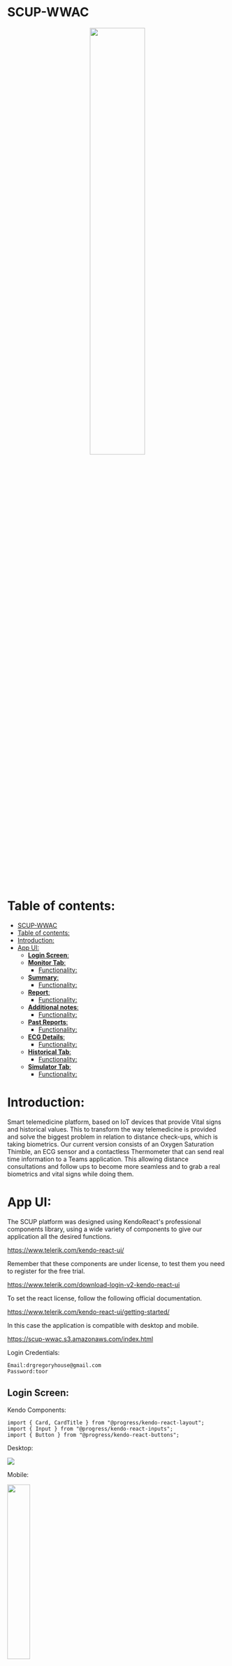 # SCUP-WWAC

<p align="center">
  <img src="./Images/logo.png" width="50%" >
</p>

# Table of contents:
 
- [SCUP-WWAC](#scup-wwac)
- [Table of contents:](#table-of-contents)
- [Introduction:](#introduction)
- [App UI:](#app-ui)
  - [**Login Screen**:](#login-screen)
  - [**Monitor Tab**:](#monitor-tab)
    - [Functionality:](#functionality)
  - [**Summary**:](#summary)
    - [Functionality:](#functionality-1)
  - [**Report**:](#report)
    - [Functionality:](#functionality-2)
  - [**Additional notes**:](#additional-notes)
    - [Functionality:](#functionality-3)
  - [**Past Reports**:](#past-reports)
    - [Functionality:](#functionality-4)
  - [**ECG Details**:](#ecg-details)
    - [Functionality:](#functionality-5)
  - [**Historical Tab**:](#historical-tab)
    - [Functionality:](#functionality-6)
  - [**Simulator Tab**:](#simulator-tab)
      - [Functionality:](#functionality-7)

# Introduction:

Smart telemedicine platform, based on IoT devices that provide Vital signs and historical values. This to transform the way telemedicine is provided and solve the biggest problem in relation to distance check-ups, which is taking biometrics. Our current version consists of an Oxygen Saturation Thimble, an ECG sensor and a contactless Thermometer that can send real time information to a Teams application. This allowing distance consultations and follow ups to become more seamless and to grab a real biometrics and vital signs while doing them.

# App UI:

The SCUP platform was designed using KendoReact's professional components library, using a wide variety of components to give our application all the desired functions.

https://www.telerik.com/kendo-react-ui/

Remember that these components are under license, to test them you need to register for the free trial.

https://www.telerik.com/download-login-v2-kendo-react-ui

To set the react license, follow the following official documentation.

https://www.telerik.com/kendo-react-ui/getting-started/

In this case the application is compatible with desktop and mobile.

https://scup-wwac.s3.amazonaws.com/index.html

Login Credentials:

    Email:drgregoryhouse@gmail.com
    Password:toor

## **Login Screen**:

Kendo Components: 

    import { Card, CardTitle } from "@progress/kendo-react-layout";
    import { Input } from "@progress/kendo-react-inputs";
    import { Button } from "@progress/kendo-react-buttons";

Desktop:

<img src="./Images/desktop/login-desk.png">

Mobile:

<img src="./Images/mobile/login-mob.png" width="32%">

## **Monitor Tab**:

Kendo Components: 

    import { Avatar, Card, CardTitle, CardBody } from "@progress/kendo-react-layout";
    import { Form, FormElement } from "@progress/kendo-react-form";
    import { ComboBox } from "@progress/kendo-react-dropdowns";
    import { Switch } from "@progress/kendo-react-inputs";
    import {Chart, ChartTitle, ChartSeries, ChartSeriesItem, ChartCategoryAxis, ChartCategoryAxisItem} from "@progress/kendo-react-charts";

Desktop:

<img src="./Images/desktop/monitor-desk.png">

Mobile:

<img src="./Images/mobile/monitor-mob.png" width="32%"><img src="./Images/mobile/monitor2-mob.png" width="32%"><img src="./Images/mobile/monitor3-mob.png" width="32%">

### Functionality:

The platform communicates with IoT devices through MQTT, which allows us to receive the data and graph it with the lowest possible latency.

ECG: 

The data received from the holter monitor is processed in real time on the page through a filter to be able to see the EKG graph correctly.

<img src="./Images/ecg.png">

Oxygen Saturation:

The data received by the oxygen saturation sensor are:

- BPM.
- blood's SatO2.
- Plethysmography Curve

<img src="./Images/sat.png">

Temperature:

This sensor takes the temperature of the patient's hand.

<img src="https://i.stack.imgur.com/HK7op.gif" width="1000" />

To calculate the real temperature of the body, a multivariable linear regression model was performed to obtain an equation that would relate the temperature of the back of the hand and the ambient temperature, to obtain the real internal temperature of the body.

<img src="https://i.ibb.co/Rgm108g/image.png" width="1000">

The data received by the platform is the calculated core body temperature.

<img src="./Images/temp.png">

Tab Explorer:

This section helps us to navigate between the 5 tabs that the monitor consists of.

<img src="./Images/explorer.png">

Patient Data:

In this section we can see the patient's data, in addition to having a convenient button to switch between the English system and the international system for temperature.

<img src="./Images/data.png">

## **Summary**:

Kendo Components: 

    import { TextArea } from "@progress/kendo-react-inputs";
    import { Button } from "@progress/kendo-react-buttons";
    import { Card } from "@progress/kendo-react-layout";

Desktop:

<img src="./Images/desktop/summary-desk.png">

Mobile:

<img src="./Images/mobile/summary-mob.png" width="32%">

### Functionality:

In the summary we can see a summary of the general data of the patient and manipulate them as the doctor sees fit, all these data will be permanently modified once the submit button is clicked.

## **Report**:

Kendo Components: 

    import { Button } from "@progress/kendo-react-buttons";
    import { TextArea, Input } from "@progress/kendo-react-inputs";
    import { Form, FormElement } from "@progress/kendo-react-form";

Desktop:

<img src="./Images/desktop/report-desk.png">

Mobile:

<img src="./Images/mobile/report-mob.png" width="32%">

### Functionality:

In this section the doctor will be able to fill in the data obtained during the consultation, the vital signs data are filled in automatically while the data is received.

## **Additional notes**:

Kendo Components: 

    import { Editor, EditorTools } from "@progress/kendo-react-editor";

Desktop:

<img src="./Images/desktop/notes-desk.png">

Mobile:

<img src="./Images/mobile/editor-mob.png" width="32%">

### Functionality:

All the data that cannot be added through the report can be filled in this section, to be able to add tables, images or any type of additional data that is required.

## **Past Reports**:

Kendo Components: 

    import { FormElement } from "@progress/kendo-react-form";
    import { ComboBox } from '@progress/kendo-react-dropdowns';

Desktop:

<img src="./Images/desktop/pastreport-desk.png">

Mobile:

<img src="./Images/mobile/pastreport-mob.png" width="32%">

### Functionality:

In order to review the previous reports of any patient, once you select the patient, the dates of the previous reports will automatically appear so that you can display them.

## **ECG Details**:

Kendo Components: 

    import { Card, CardTitle } from "@progress/kendo-react-layout";

Desktop:

<img src="./Images/desktop/ecg-desk.png">

Mobile:

<img src="./Images/mobile/ecg-mob.png" width="32%">

### Functionality:

In the case of the ECG details, we will have to be receiving ECG data (you can activate the simulator data), once we receive at least 10 - 15 seconds of data, the ECG symbol will turn from gray to red, this means that Once the pressures are done, we will send the data to an ECG analysis API to obtain relevant data for a doctor or physician/cardiologist.

## **Historical Tab**:

Kendo Components: 

    import { Avatar, Card, CardBody } from "@progress/kendo-react-layout";
    import { Form, FormElement } from "@progress/kendo-react-form";
    import { Switch } from "@progress/kendo-react-inputs";
    import { ComboBox } from "@progress/kendo-react-dropdowns";
    import { Calendar } from "@progress/kendo-react-dateinputs";
    import {Chart, ChartTitle, ChartSeries, ChartSeriesItem, ChartCategoryAxis, ChartCategoryAxisItem} from "@progress/kendo-react-charts";

Desktop:

<img src="./Images/desktop/historical-desk.png">

Mobile:

<img src="./Images/mobile/historical1-mob.png" width="32%"><img src="./Images/mobile/historical-mob.png" width="32%">

### Functionality:

This tab has the function of displaying the stored data of the patients in their consultations, which is downloaded from a database that is updated as the patient has consultations.

To display the data we have to select the patient and then move on the calendar to review the data of the day that we need to display.

## **Simulator Tab**:

This tab has the function of simulating the data in real time of a patient during a consultation, in order to use it, we will select a patient from the drop-down list and activate the sensors that we want to simulate, once the sensors that we want to simulate are in color, we will return to the monitor tab to be able to see the real-time data of the patient.

To Test this application enter here first!:

https://scup-wwac.s3.amazonaws.com/index.html

With these login credentials:

    Email:drgregoryhouse@gmail.com
    Password:toor

#### Functionality:

You can follow the next video to use the application:

Video: Click on the image
[![DEMO](./Images/desktop/simul-desk.png)](https://youtu.be/hMcxbMPezFI)

Or the following Instructions:


Kendo Components: 

    import { Avatar, Card } from "@progress/kendo-react-layout";
    import { Form, FormElement } from "@progress/kendo-react-form";
    import { ComboBox } from "@progress/kendo-react-dropdowns";

Desktop:

<img src="./Images/desktop/simul-desk.png">

Mobile:

<img src="./Images/mobile/simulator-mob.png" width="32%">

#### Functionality:

Para mostrar como utilizar el simulador hemos grabado un video demo.

Video: Click on the image
[![DEMO](./Images/desktop/simul-desk.png)](https://youtu.be/hMcxbMPezFI)
